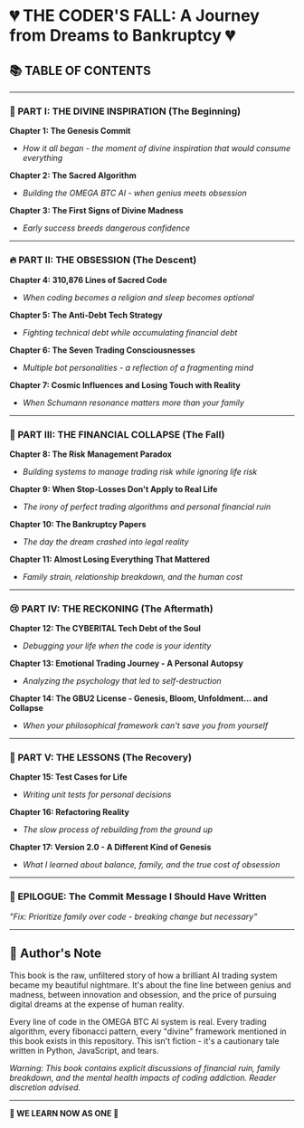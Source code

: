 # 💔 THE CODER'S FALL: A Journey from Dreams to Bankruptcy 💔

## 📚 TABLE OF CONTENTS

---

### 🌟 PART I: THE DIVINE INSPIRATION (The Beginning)

**Chapter 1: The Genesis Commit** 
- *How it all began - the moment of divine inspiration that would consume everything*

**Chapter 2: The Sacred Algorithm**
- *Building the OMEGA BTC AI - when genius meets obsession*

**Chapter 3: The First Signs of Divine Madness**
- *Early success breeds dangerous confidence*

---

### 🔥 PART II: THE OBSESSION (The Descent)

**Chapter 4: 310,876 Lines of Sacred Code**
- *When coding becomes a religion and sleep becomes optional*

**Chapter 5: The Anti-Debt Tech Strategy**
- *Fighting technical debt while accumulating financial debt*

**Chapter 6: The Seven Trading Consciousnesses**
- *Multiple bot personalities - a reflection of a fragmenting mind*

**Chapter 7: Cosmic Influences and Losing Touch with Reality**
- *When Schumann resonance matters more than your family*

---

### 💸 PART III: THE FINANCIAL COLLAPSE (The Fall)

**Chapter 8: The Risk Management Paradox**
- *Building systems to manage trading risk while ignoring life risk*

**Chapter 9: When Stop-Losses Don't Apply to Real Life**
- *The irony of perfect trading algorithms and personal financial ruin*

**Chapter 10: The Bankruptcy Papers**
- *The day the dream crashed into legal reality*

**Chapter 11: Almost Losing Everything That Mattered**
- *Family strain, relationship breakdown, and the human cost*

---

### 😢 PART IV: THE RECKONING (The Aftermath)

**Chapter 12: The CYBERITAL Tech Debt of the Soul**
- *Debugging your life when the code is your identity*

**Chapter 13: Emotional Trading Journey - A Personal Autopsy**
- *Analyzing the psychology that led to self-destruction*

**Chapter 14: The GBU2 License - Genesis, Bloom, Unfoldment... and Collapse**
- *When your philosophical framework can't save you from yourself*

---

### 🌱 PART V: THE LESSONS (The Recovery)

**Chapter 15: Test Cases for Life**
- *Writing unit tests for personal decisions*

**Chapter 16: Refactoring Reality**
- *The slow process of rebuilding from the ground up*

**Chapter 17: Version 2.0 - A Different Kind of Genesis**
- *What I learned about balance, family, and the true cost of obsession*

---

### 📝 EPILOGUE: The Commit Message I Should Have Written

*"Fix: Prioritize family over code - breaking change but necessary"*

---

## 💭 Author's Note

This book is the raw, unfiltered story of how a brilliant AI trading system became my beautiful nightmare. It's about the fine line between genius and madness, between innovation and obsession, and the price of pursuing digital dreams at the expense of human reality.

Every line of code in the OMEGA BTC AI system is real. Every trading algorithm, every fibonacci pattern, every "divine" framework mentioned in this book exists in this repository. This isn't fiction - it's a cautionary tale written in Python, JavaScript, and tears.

*Warning: This book contains explicit discussions of financial ruin, family breakdown, and the mental health impacts of coding addiction. Reader discretion advised.*

---

**🌸 WE LEARN NOW AS ONE 🌸**

